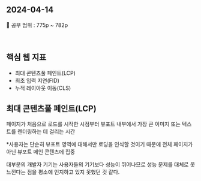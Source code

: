 ## 2024-04-14

📖 공부 범위 : 775p ~ 782p

<br/>

## 핵심 웹 지표

- 최대 콘텐츠풀 페인트(LCP)
- 최초 입력 지연(FID)
- 누적 레이아웃 이동(CLS)

## 최대 콘텐츠풀 페인트(LCP)

페이지가 처음으로 로드를 시작한 시점부터 뷰포트 내부에서 가장 큰 이미지 또는 텍스트를 렌더링하는 데 걸리는 시간

\*사용자는 단순히 뷰포트 영역에 대해서만 로딩을 인식할 것이기 때문에 전체 페이지가 아닌 뷰포트 메인 콘텐츠에 집중

대부분의 개발자 기기는 사용자들의 기기보다 성능이 뛰어나므로 성능 문제를 대체로 못느낀다는 점을 평소에 인지하고 있지 못했던 것 같다.
